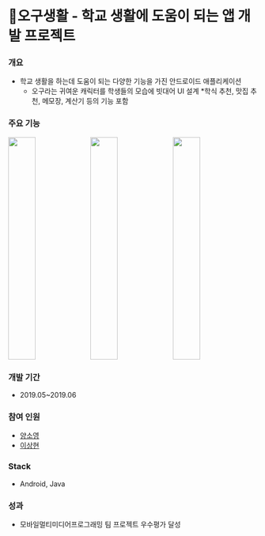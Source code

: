 # 🔎오구생활 - 학교 생활에 도움이 되는 앱 개발 프로젝트

### 개요
* 학교 생활을 하는데 도움이 되는 다양한 기능을 가진 안드로이드 애플리케이션
  * 오구라는 귀여운 캐릭터를 학생들의 모습에 빗대어 UI 설계
  *학식 추천, 맛집 추천, 메모장, 계산기 등의 기능 포함

### 주요 기능 
<img src="https://user-images.githubusercontent.com/46698840/94365224-02033f00-010a-11eb-9ac8-e2b481be14d6.png" width="33%" height="450"><img src="https://user-images.githubusercontent.com/46698840/94365223-fb74c780-0109-11eb-89fb-78fe7cee7b65.png" width="33%" height="450"><img src="https://user-images.githubusercontent.com/46698840/94365220-f6b01380-0109-11eb-8887-ca2a42bbb49e.png" width="33%" height="450">

### 개발 기간
* 2019.05~2019.06

### 참여 인원
* [양소영](https://github.com/YangSSo51)
* [이상현](https://github.com/kimkuan)

### Stack
* Android, Java

### 성과
* 모바일멀티미디어프로그래밍 팀 프로젝트 우수평가 달성
